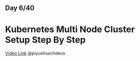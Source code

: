 ## Day 6/40
# Kubernetes Multi Node Cluster Setup Step By Step
[Video Link](https://www.youtube.com/watch?v=RORhczcOrWs)
@piyushsachdeva 

